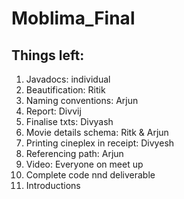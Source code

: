 # Moblima_Final

## Things left:
1. Javadocs: individual
2. Beautification: Ritik
3. Naming conventions: Arjun
4. Report: Divvij
5. Finalise txts: Divyash
6. Movie details schema: Ritk & Arjun
7. Printing cineplex in receipt: Divyesh
8. Referencing path: Arjun
9. Video: Everyone on meet up
10. Complete code nnd deliverable
11. Introductions
